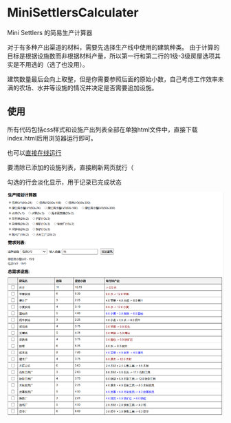 # MiniSettlersCalculater
Mini Settlers 的简易生产计算器

对于有多种产出渠道的材料，需要先选择生产线中使用的建筑种类。
由于计算的目标是根据设施数而非根据材料产量，所以第一行和第二行的1级-3级房屋选项其实是不用选的（选了也没用）。

建筑数量最后会向上取整，但是你需要参照后面的原始小数，自己考虑工作效率未满的农场、水井等设施的情况并决定是否需要追加设施。

## 使用
所有代码包括css样式和设施产出列表全部在单独html文件中，直接下载index.html后用浏览器运行即可。

也可以[直接在线运行](https://htmlpreview.github.io/?https://github.com/Natsukage/MiniSettlersCalculater/blob/main/index.html)

要清除已添加的设施列表，直接刷新网页就行（

勾选的行会淡化显示，用于记录已完成状态

![Screenshot](Screenshot.webp)
